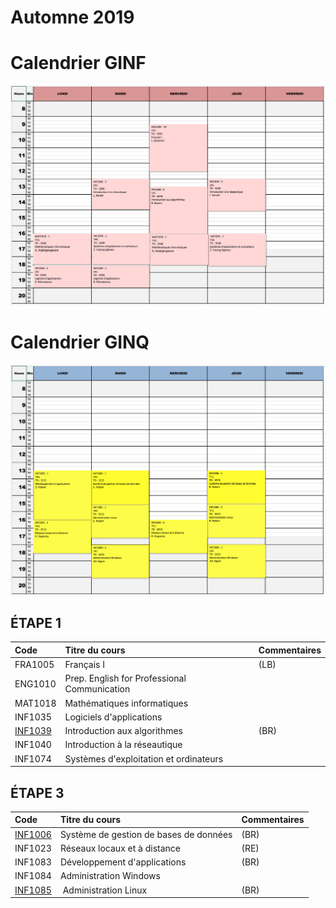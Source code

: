 # Automne 2019

# Calendrier GINF
![alt tag](./GINF19A.png)


# Calendrier GINQ
![alt tag](./GINQ19A.png)

## ÉTAPE 1

|     Code	                                                     | Titre du cours                               | Commentaires           |
|:---------------------------------------------------------------|:-------------------------------------------- |:-----------------------| 
| FRA1005	                                                       | Français I                                   | (LB)                   |
| ENG1010	                                                       | Prep. English for Professional Communication |                        |
| MAT1018	                                                       | Mathématiques informatiques                  |                        |
| INF1035	                                                       | Logiciels d'applications                     |                        |
| [INF1039](https://github.com/CollegeBoreal/INF1039-201-19A-02) | Introduction aux algorithmes                 | (BR)                   |
| INF1040	                                                       | Introduction à la réseautique                |                        |
| INF1074	                                                       | Systèmes d'exploitation et ordinateurs       |                        |

## ÉTAPE 3

|     Code	                                                     | Titre du cours                               | Commentaires           |
|:---------------------------------------------------------------|:-------------------------------------------- |:-----------------------| 
| [INF1006](https://github.com/CollegeBoreal/INF1006-202-19A-02) | Système de gestion de bases de données       |  (BR)                  |
| INF1023                                                        | Réseaux locaux et à distance                 |  (RE)                  |
| INF1083                                                        | Développement d'applications                 |  (BR)                  |
| INF1084                                                        | Administration Windows                       |                        |
| [INF1085](https://github.com/CollegeBoreal/INF1085-201-19A-02) | Administration Linux                         |  (BR)                  |

